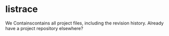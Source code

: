 # listrace
We Containscontains all project files, including the revision history. Already have a project repository elsewhere?
